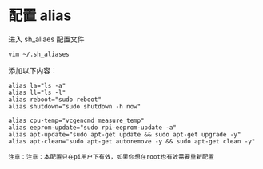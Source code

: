 # 配置 alias

进入 sh_aliaes 配置文件

```sh
vim ~/.sh_aliases
```

添加以下内容：

```
alias la="ls -a"
alias ll="ls -l"
alias reboot="sudo reboot"
alias shutdown="sudo shutdown -h now"

alias cpu-temp="vcgencmd measure_temp"
alias eeprom-update="sudo rpi-eeprom-update -a"
alias apt-update="sudo apt-get update && sudo apt-get upgrade -y"
alias apt-clean="sudo apt-get autoremove -y && sudo apt-get clean -y"
```

```admonish warning
注意：注意：本配置只在pi用户下有效，如果你想在root也有效需要重新配置
```
